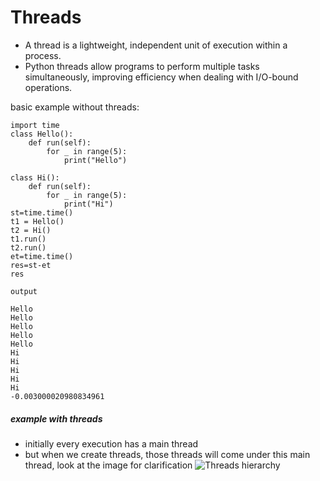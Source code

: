 # Threads
- A thread is a lightweight, independent unit of execution within a process. 
- Python threads allow programs to perform multiple tasks simultaneously, improving efficiency when dealing with I/O-bound operations.

basic example without threads:
```
import time
class Hello():
    def run(self):
        for _ in range(5):
            print("Hello")
    
class Hi():
    def run(self):
        for _ in range(5):
            print("Hi")
st=time.time()
t1 = Hello()
t2 = Hi()
t1.run()
t2.run()
et=time.time()
res=st-et
res

output

Hello
Hello
Hello
Hello
Hello
Hi
Hi
Hi
Hi
Hi
-0.003000020980834961
```


##### example with threads
- initially every execution has a main thread
- but when we create threads, those threads will come under this main thread, look at the image for clarification
![Threads hierarchy]([image.png](https://in.images.search.yahoo.com/images/view;_ylt=AwrKBJSjmLBnY8kLcYu9HAx.;_ylu=c2VjA3NyBHNsawNpbWcEb2lkA2FmNjM3ZGI3MjRiNTQ1Njk5YTY4YWQyNDMzMTg5YTZiBGdwb3MDMgRpdANiaW5n?back=https%3A%2F%2Fin.images.search.yahoo.com%2Fsearch%2Fimages%3Fp%3Dmain%2Bthreads%2Bin%2Bpython%26ei%3DUTF-8%26type%3DE210IN714G0%26fr%3Dmcafee%26fr2%3Dp%253As%252Cv%253Ai%252Cm%253Asb-top%26tab%3Dorganic%26ri%3D2&w=1024&h=683&imgurl=www.askpython.com%2Fwp-content%2Fuploads%2F2020%2F07%2Fillustration-of-main-thread-and-child-threads-1024x683.png&rurl=https%3A%2F%2Fwww.askpython.com%2Fpython-modules%2Fmultithreading-in-python&size=41KB&p=main+threads+in+python&oid=af637db724b545699a68ad2433189a6b&fr2=p%3As%2Cv%3Ai%2Cm%3Asb-top&fr=mcafee&tt=Multithreading+in+Python%3A+An+Easy+Reference+-+AskPython&b=0&ni=57&no=2&ts=&tab=organic&sigr=LHmWbZFLZpoW&sigb=VqghtgECQd9j&sigi=pe9XOD00g6Im&sigt=tAIWTrjq2ZJN&.crumb=Y8glGlhdMa4&fr=mcafee&fr2=p%3As%2Cv%3Ai%2Cm%3Asb-top&type=E210IN714G0)) 
